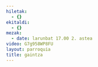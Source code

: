 ```yaml
---
hiletak:
  - {}
ekitaldi:
  - {}
mezak:
  - date: larunbat 17.00 2. astea
video: G7g958WP8FU
layout: parroquia
title: gaintza
---
```

